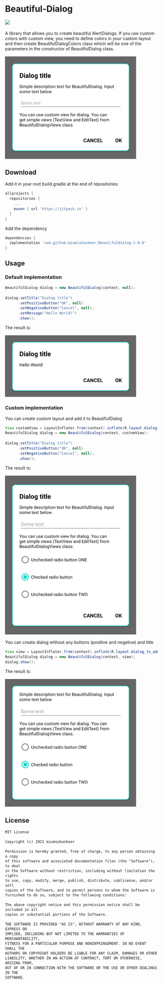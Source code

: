 # Beautiful-Dialog
[![](https://jitpack.io/v/miumiuhaskeer/Beautiful-Dialog.svg)](https://jitpack.io/#miumiuhaskeer/BeautifulDialog)
<br><br>
A library that allows you to create beautiful AlertDialogs. If you use custom colors with custom view, you need to define colors in your castom 
layout and then create BeautifulDialogColors class which will be one of the parameters in the constructor of BeautifulDialog class.
<br><br>
<img src="https://github.com/miumiuhaskeer/Beautiful-Dialog/blob/master/arts/1.jpg" width="432" height="337.6" />

## Download
Add it in your root build.gradle at the end of repositories:
```gradle
allprojects {
  repositories {
    ...
    maven { url 'https://jitpack.io' }
  }
}
```
Add the dependency
```gradle
dependencies {
  implementation 'com.github.miumiuhaskeer:BeautifulDialog:1.0.0'
}
```

## Usage
### Default implementation
```Java
BeautifulDialog dialog = new BeautifulDialog(context, null);

dialog.setTitle("Dialog title")
      .setPositiveButton("OK", null)
      .setNegativeButton("Cancel", null);
      .setMessage("Hello World!")
      .show();
```
The result is:
<br><br>
<img src="https://github.com/miumiuhaskeer/Beautiful-Dialog/blob/master/arts/4.jpg" width="432" height="203.2" />

### Custom implementation
You can create custom layout and add it to BeautifulDialog
```Java
View customView = LayoutInflater.from(context).inflate(R.layout.dialog_to_add, null);
BeautifulDialog dialog = new BeautifulDialog(context, customView);

dialog.setTitle("Dialog title")
      .setPositiveButton("OK", null)
      .setNegativeButton("Cancel", null);
      .show();
```
The result is:
<br><br>
<img src="https://github.com/miumiuhaskeer/Beautiful-Dialog/blob/master/arts/2.jpg" width="432" height="524.8" />

You can create dialog without any buttons (positive and negative) and title
```Java
View view = LayoutInflater.from(context).inflate(R.layout.dialog_to_add, null);
BeautifulDialog dialog = new BeautifulDialog(context, view);
dialog.show();
```
The result is:
<br><br>
<img src="https://github.com/miumiuhaskeer/Beautiful-Dialog/blob/master/arts/5.jpg" width="432" height="421.2" />

## License
```
MIT License

Copyright (c) 2021 miumiuhaskeer

Permission is hereby granted, free of charge, to any person obtaining a copy
of this software and associated documentation files (the "Software"), to deal
in the Software without restriction, including without limitation the rights
to use, copy, modify, merge, publish, distribute, sublicense, and/or sell
copies of the Software, and to permit persons to whom the Software is
furnished to do so, subject to the following conditions:

The above copyright notice and this permission notice shall be included in all
copies or substantial portions of the Software.

THE SOFTWARE IS PROVIDED "AS IS", WITHOUT WARRANTY OF ANY KIND, EXPRESS OR
IMPLIED, INCLUDING BUT NOT LIMITED TO THE WARRANTIES OF MERCHANTABILITY,
FITNESS FOR A PARTICULAR PURPOSE AND NONINFRINGEMENT. IN NO EVENT SHALL THE
AUTHORS OR COPYRIGHT HOLDERS BE LIABLE FOR ANY CLAIM, DAMAGES OR OTHER
LIABILITY, WHETHER IN AN ACTION OF CONTRACT, TORT OR OTHERWISE, ARISING FROM,
OUT OF OR IN CONNECTION WITH THE SOFTWARE OR THE USE OR OTHER DEALINGS IN THE
SOFTWARE.
```
